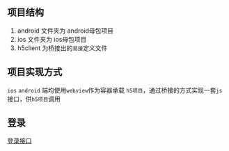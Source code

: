 ## 项目结构  
1. android 文件夹为 android母包项目  
2. ios 文件夹为 ios母包项目  
3. h5client 为桥接出的`易接`定义文件  

## 项目实现方式  
`ios` `android` 端均使用`webview`作为容器承载 `h5项目`，通过桥接的方式实现一套`js`接口，供`h5项目`调用

## 登录
[登录接口](登录接口.md)

